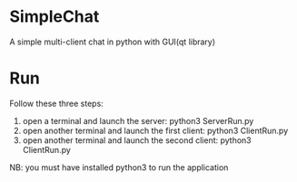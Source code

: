 # SimpleChat
A simple multi-client chat in python with GUI(qt library)

# Run
Follow these three steps:
1) open a terminal and launch the server: python3 ServerRun.py
2) open another terminal and launch the first client: python3 ClientRun.py
3) open another terminal and launch the second client: python3 ClientRun.py

NB: you must have installed python3 to run the application
